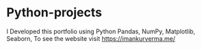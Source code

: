 # Python-projects
I Developed this portfolio using Python Pandas, NumPy, Matplotlib, Seaborn, To see the website visit https://imankurverma.me/
